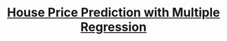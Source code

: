 ---
title: "[House Price Prediction with Multiple Regression](https://rpubs.com/ranggagemilang/houseprediction)"
excerpt: "<img src='/images/datascienceimg/HousePrediction.png'><br>In this project, we'll take you through the process of using machine learning to predict housing prices. We'll start with the basics and work our way to a practical example, delving into the intricacies of regression models. Our focus will be on building models to forecast house prices using data that includes features like facilities, materials, floors, and prices.
<br>
<br/>We’ll use a Linear Regression model due to its simplicity, ease of interpretation, and effectiveness for this type of predictive analysis.. You can find the code [here](https://github.com/RanggaGemilang/House-Price-Prediction)<br/>"
collection: publications
---